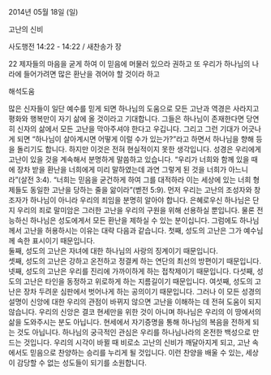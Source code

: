 2014년 05월 18일 (일)

고난의 신비



사도행전 14:22 - 14:22 / 새찬송가  장


22 제자들의 마음을 굳게 하여 이 믿음에 머물러 있으라 권하고 또 우리가 하나님의 나라에 들어가려면 많은 환난을 겪어야 할 것이라 하고

해석도움





많은 신자들이 일단 예수를 믿게 되면 하나님의 도움으로 모든 고난과 역경은 사라지고 평화와 행복만이 자기 삶에 올 것이라고 기대합니다. 그들은 하나님이 존재한다면 당연히 신자의 삶에서 모든 고난을 막아주셔야 한다고 우깁니다. 그리고 그런 기대가 어긋나게 되면 “하나님이 살아계시면 어떻게 이럴 수가 있는가?”라고 하면서 하나님을 향해 등을 돌리기도 합니다. 
하지만 이것은 전혀 현실적이지 못한 생각입니다. 성경은 우리에게 고난이 있을 것을 계속해서 분명하게 말씀하고 있습니다. 
“우리가 너희와 함께 있을 때에 장차 받을 환난을 너희에게 미리 말하였는데 과연 그렇게 된 것을 너희가 아느니라”(살전 3:4).
“너희는 믿음을 굳건하게 하여 그를 대적하라 이는 세상에 있는 너희 형제들도 동일한 고난을 당하는 줄을 앎이라”(벧전 5:9).
먼저 우리는 고난의 조성자와 창조자가 하나님이 아니라 우리의 죄임을 분명히 알아야 합니다. 은혜로우신 하나님은 단지 우리의 죄로 말미암은 그러한 고난을 우리의 구원을 위해 선용하실 뿐입니다. 
물론 전능하신 하나님은 성도에게서 모든 환난을 제하실 수 있는 분이십니다. 그럼에도 하나님께서 고난을 허용하시는 이유는 대략 다음과 같습니다. 
첫째, 성도의 고난은 그가 예수님께 속한 표시이기 때문입니다.  
둘째, 성도의 고난은 자녀에 대한 하나님의 사랑의 징계이기 때문입니다.   
셋째, 성도의 고난은 강하고 온전하고 정결케 하는 연단의 최선의 방편이기 때문입니다. 
넷째, 성도의 고난은 우리를 진리에 가까이하게 하는 접착제이기 때문입니다. 
다섯째, 성도의 고난은 타인을 동정하고 위로하게 하는 지름길이기 때문입니다. 
여섯째, 성도의 고난은 장차 두려운 심판에서 벗어나게 하는 공의이기 때문입니다. 
그러나 이 모든 성경의 설명이 신앙에 대한 우리의 관점이 바뀌지 않으면 고난을 이해하는 데 전혀 도움이 되지 않습니다. 우리의 신앙은 결코 현세만을 위한 것이 아니며 하나님은 우리의 이 땅에서의 삶을 도와주시는 분도 아닙니다. 현세에서 자기증명을 통해 하나님의 복음을 전하게 되는 것도 아닙니다. 하나님의 궁극적인 관심은 우리를 하나님나라의 온전한 백성으로 만드는 것입니다. 우리의 시각이 바뀔 때 비로소 고난의 신비가 깨달아지게 되고, 고난 속에서도 믿음으로 찬양하는 승리를 누리게 될 것입니다. 이런 찬양을 배울 수 있는, 세상이 감당할 수 없는 성도들이 되기를 소원합니다.